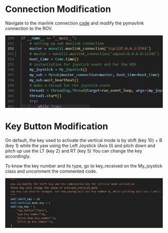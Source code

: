 # Connection Modification
Navigate to the mavlink connection [code](set_pitch_with_controller.py) and modify the pymavlink connection to the ROV.

![Mavlink Connection](./assets/mavlinkconnection.png)


# Key Button Modification
On default, the key used to activate the vertical mode is by shift (key 10) + B (key 1)
while the yaw using the Left Joystick (Axis 0) and pitch down and pitch up use the LT (key 2) and RT (key 5)
You can change the key accordingly.

To know the key number and its type, go to key_received on the My_joystick class and uncomment the commented code.

![alt text](./assets/keyModifications.png)



<!-- ![alt text](image.png) -->
